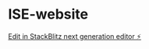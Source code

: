 # ISE-website

[Edit in StackBlitz next generation editor ⚡️](https://stackblitz.com/~/github.com/Avyakta-dev/ISE-website)